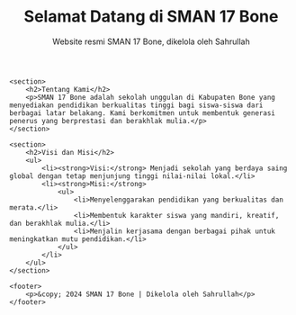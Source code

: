 <!DOCTYPE html>
<html lang="en">
<head>
    <meta charset="UTF-8">
    <meta name="viewport" content="width=device-width, initial-scale=1.0">
    <title>SMAN 17 Bone</title>
    <link rel="stylesheet" href="styles.css">
</head>
<body>
    <header>
        <h1>Selamat Datang di SMAN 17 Bone</h1>
        <p>Website resmi SMAN 17 Bone, dikelola oleh Sahrullah</p>
    </header>

    <section>
        <h2>Tentang Kami</h2>
        <p>SMAN 17 Bone adalah sekolah unggulan di Kabupaten Bone yang menyediakan pendidikan berkualitas tinggi bagi siswa-siswa dari berbagai latar belakang. Kami berkomitmen untuk membentuk generasi penerus yang berprestasi dan berakhlak mulia.</p>
    </section>

    <section>
        <h2>Visi dan Misi</h2>
        <ul>
            <li><strong>Visi:</strong> Menjadi sekolah yang berdaya saing global dengan tetap menjunjung tinggi nilai-nilai lokal.</li>
            <li><strong>Misi:</strong>
                <ul>
                    <li>Menyelenggarakan pendidikan yang berkualitas dan merata.</li>
                    <li>Membentuk karakter siswa yang mandiri, kreatif, dan berakhlak mulia.</li>
                    <li>Menjalin kerjasama dengan berbagai pihak untuk meningkatkan mutu pendidikan.</li>
                </ul>
            </li>
        </ul>
    </section>

    <footer>
        <p>&copy; 2024 SMAN 17 Bone | Dikelola oleh Sahrullah</p>
    </footer>
</body>
</html>
